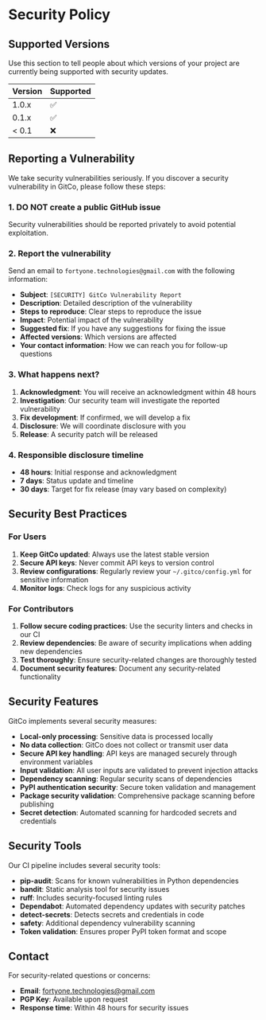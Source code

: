 # Security Policy

## Supported Versions

Use this section to tell people about which versions of your project are currently being supported with security updates.

| Version | Supported          |
| ------- | ------------------ |
| 1.0.x   | :white_check_mark: |
| 0.1.x   | :white_check_mark: |
| < 0.1   | :x:                |

## Reporting a Vulnerability

We take security vulnerabilities seriously. If you discover a security vulnerability in GitCo, please follow these steps:

### 1. **DO NOT** create a public GitHub issue
Security vulnerabilities should be reported privately to avoid potential exploitation.

### 2. Report the vulnerability
Send an email to `fortyone.technologies@gmail.com` with the following information:

- **Subject**: `[SECURITY] GitCo Vulnerability Report`
- **Description**: Detailed description of the vulnerability
- **Steps to reproduce**: Clear steps to reproduce the issue
- **Impact**: Potential impact of the vulnerability
- **Suggested fix**: If you have any suggestions for fixing the issue
- **Affected versions**: Which versions are affected
- **Your contact information**: How we can reach you for follow-up questions

### 3. What happens next?

1. **Acknowledgment**: You will receive an acknowledgment within 48 hours
2. **Investigation**: Our security team will investigate the reported vulnerability
3. **Fix development**: If confirmed, we will develop a fix
4. **Disclosure**: We will coordinate disclosure with you
5. **Release**: A security patch will be released

### 4. Responsible disclosure timeline

- **48 hours**: Initial response and acknowledgment
- **7 days**: Status update and timeline
- **30 days**: Target for fix release (may vary based on complexity)

## Security Best Practices

### For Users

1. **Keep GitCo updated**: Always use the latest stable version
2. **Secure API keys**: Never commit API keys to version control
3. **Review configurations**: Regularly review your `~/.gitco/config.yml` for sensitive information
4. **Monitor logs**: Check logs for any suspicious activity

### For Contributors

1. **Follow secure coding practices**: Use the security linters and checks in our CI
2. **Review dependencies**: Be aware of security implications when adding new dependencies
3. **Test thoroughly**: Ensure security-related changes are thoroughly tested
4. **Document security features**: Document any security-related functionality

## Security Features

GitCo implements several security measures:

- **Local-only processing**: Sensitive data is processed locally
- **No data collection**: GitCo does not collect or transmit user data
- **Secure API key handling**: API keys are managed securely through environment variables
- **Input validation**: All user inputs are validated to prevent injection attacks
- **Dependency scanning**: Regular security scans of dependencies
- **PyPI authentication security**: Secure token validation and management
- **Package security validation**: Comprehensive package scanning before publishing
- **Secret detection**: Automated scanning for hardcoded secrets and credentials

## Security Tools

Our CI pipeline includes several security tools:

- **pip-audit**: Scans for known vulnerabilities in Python dependencies
- **bandit**: Static analysis tool for security issues
- **ruff**: Includes security-focused linting rules
- **Dependabot**: Automated dependency updates with security patches
- **detect-secrets**: Detects secrets and credentials in code
- **safety**: Additional dependency vulnerability scanning
- **Token validation**: Ensures proper PyPI token format and scope

## Contact

For security-related questions or concerns:

- **Email**: fortyone.technologies@gmail.com
- **PGP Key**: Available upon request
- **Response time**: Within 48 hours for security issues
